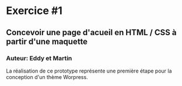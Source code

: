 # Exercice #1
## Concevoir une page d'acueil en HTML / CSS à partir d'une maquette
### Auteur: Eddy et Martin
La réalisation de ce prototype représente une première étape pour la conception d'un thème Worpress.